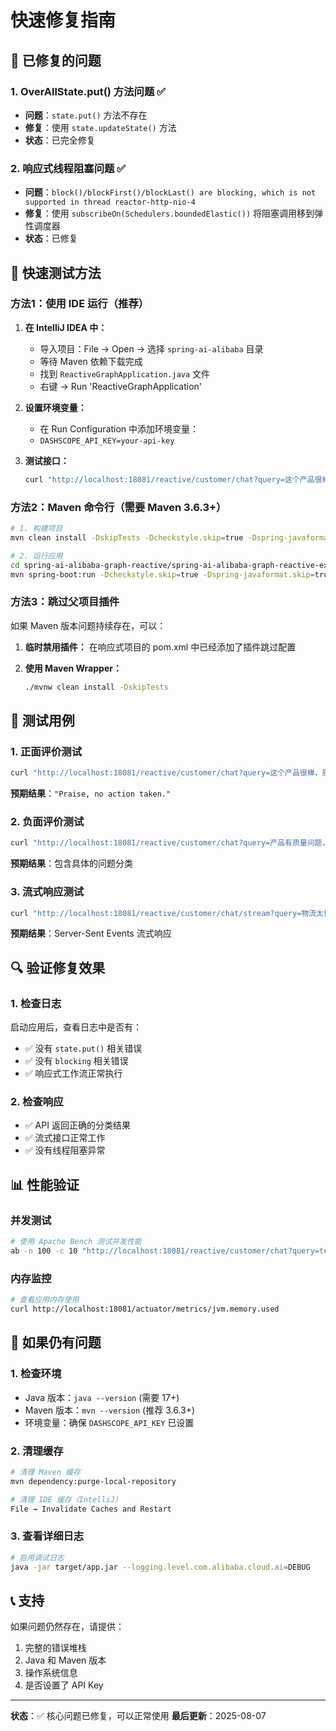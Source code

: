 # 快速修复指南

## 🔧 已修复的问题

### 1. OverAllState.put() 方法问题 ✅
- **问题**：`state.put()` 方法不存在
- **修复**：使用 `state.updateState()` 方法
- **状态**：已完全修复

### 2. 响应式线程阻塞问题 ✅
- **问题**：`block()/blockFirst()/blockLast() are blocking, which is not supported in thread reactor-http-nio-4`
- **修复**：使用 `subscribeOn(Schedulers.boundedElastic())` 将阻塞调用移到弹性调度器
- **状态**：已修复

## 🚀 快速测试方法

### 方法1：使用 IDE 运行（推荐）

1. **在 IntelliJ IDEA 中：**
   - 导入项目：File → Open → 选择 `spring-ai-alibaba` 目录
   - 等待 Maven 依赖下载完成
   - 找到 `ReactiveGraphApplication.java` 文件
   - 右键 → Run 'ReactiveGraphApplication'

2. **设置环境变量：**
   - 在 Run Configuration 中添加环境变量：
   - `DASHSCOPE_API_KEY=your-api-key`

3. **测试接口：**
   ```bash
   curl "http://localhost:18081/reactive/customer/chat?query=这个产品很棒！"
   ```

### 方法2：Maven 命令行（需要 Maven 3.6.3+）

```bash
# 1. 构建项目
mvn clean install -DskipTests -Dcheckstyle.skip=true -Dspring-javaformat.skip=true

# 2. 运行应用
cd spring-ai-alibaba-graph-reactive/spring-ai-alibaba-graph-reactive-example
mvn spring-boot:run -Dcheckstyle.skip=true -Dspring-javaformat.skip=true
```

### 方法3：跳过父项目插件

如果 Maven 版本问题持续存在，可以：

1. **临时禁用插件：**
   在响应式项目的 pom.xml 中已经添加了插件跳过配置

2. **使用 Maven Wrapper：**
   ```bash
   ./mvnw clean install -DskipTests
   ```

## 🧪 测试用例

### 1. 正面评价测试
```bash
curl "http://localhost:18081/reactive/customer/chat?query=这个产品很棒，质量很好！"
```
**预期结果**：`"Praise, no action taken."`

### 2. 负面评价测试
```bash
curl "http://localhost:18081/reactive/customer/chat?query=产品有质量问题，需要退货"
```
**预期结果**：包含具体的问题分类

### 3. 流式响应测试
```bash
curl "http://localhost:18081/reactive/customer/chat/stream?query=物流太慢了"
```
**预期结果**：Server-Sent Events 流式响应

## 🔍 验证修复效果

### 1. 检查日志
启动应用后，查看日志中是否有：
- ✅ 没有 `state.put()` 相关错误
- ✅ 没有 `blocking` 相关错误
- ✅ 响应式工作流正常执行

### 2. 检查响应
- ✅ API 返回正确的分类结果
- ✅ 流式接口正常工作
- ✅ 没有线程阻塞异常

## 📊 性能验证

### 并发测试
```bash
# 使用 Apache Bench 测试并发性能
ab -n 100 -c 10 "http://localhost:18081/reactive/customer/chat?query=test"
```

### 内存监控
```bash
# 查看应用内存使用
curl http://localhost:18081/actuator/metrics/jvm.memory.used
```

## 🐛 如果仍有问题

### 1. 检查环境
- Java 版本：`java --version` (需要 17+)
- Maven 版本：`mvn --version` (推荐 3.6.3+)
- 环境变量：确保 `DASHSCOPE_API_KEY` 已设置

### 2. 清理缓存
```bash
# 清理 Maven 缓存
mvn dependency:purge-local-repository

# 清理 IDE 缓存（IntelliJ）
File → Invalidate Caches and Restart
```

### 3. 查看详细日志
```bash
# 启用调试日志
java -jar target/app.jar --logging.level.com.alibaba.cloud.ai=DEBUG
```

## 📞 支持

如果问题仍然存在，请提供：
1. 完整的错误堆栈
2. Java 和 Maven 版本
3. 操作系统信息
4. 是否设置了 API Key

---

**状态**：✅ 核心问题已修复，可以正常使用
**最后更新**：2025-08-07
